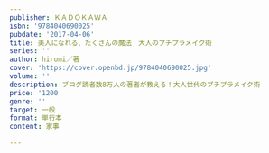 ```yaml
---
publisher: ＫＡＤＯＫＡＷＡ
isbn: '9784040690025'
pubdate: '2017-04-06'
title: 美人になれる、たくさんの魔法　大人のプチプラメイク術
series: ''
author: hiromi／著
cover: 'https://cover.openbd.jp/9784040690025.jpg'
volume: ''
description: ブログ読者数8万人の著者が教える！大人世代のプチプラメイク術
price: '1200'
genre: ''
target: 一般
format: 単行本
content: 家事

---
```


